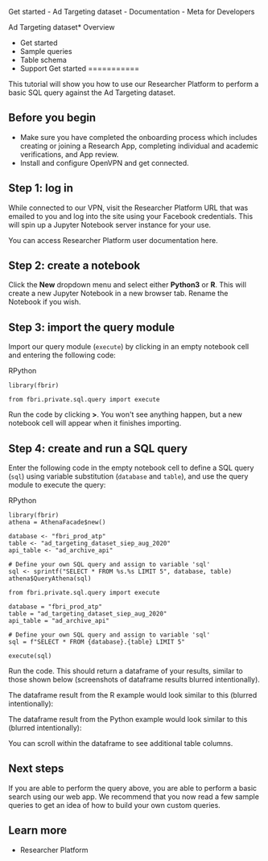 
Get started - Ad Targeting dataset - Documentation - Meta for Developers









Ad Targeting dataset* Overview
* Get started
* Sample queries
* Table schema
* Support
Get started
===========


This tutorial will show you how to use our Researcher Platform to perform a basic SQL query against the Ad Targeting dataset.


Before you begin
----------------


* Make sure you have completed the onboarding process which includes creating or joining a Research App, completing individual and academic verifications, and App review.
* Install and configure OpenVPN and get connected.


Step 1: log in
--------------


While connected to our VPN, visit the Researcher Platform URL that was emailed to you and log into the site using your Facebook credentials. This will spin up a Jupyter Notebook server instance for your use.


You can access Researcher Platform user documentation here.


Step 2: create a notebook
-------------------------


Click the **New** dropdown menu and select either **Python3** or **R**. This will create a new Jupyter Notebook in a new browser tab. Rename the Notebook if you wish.


Step 3: import the query module
-------------------------------


Import our query module (`execute`) by clicking in an empty notebook cell and entering the following code:


RPython
```
library(fbrir)
```

```
from fbri.private.sql.query import execute
```
Run the code by clicking **>**. You won't see anything happen, but a new notebook cell will appear when it finishes importing.


Step 4: create and run a SQL query
----------------------------------


Enter the following code in the empty notebook cell to define a SQL query (`sql`) using variable substitution (`database` and `table`), and use the query module to execute the query:


RPython
```
library(fbrir)
athena = AthenaFacade$new()

database <- "fbri_prod_atp"
table <- "ad_targeting_dataset_siep_aug_2020"
api_table <- "ad_archive_api"

# Define your own SQL query and assign to variable 'sql' 
sql <- sprintf("SELECT * FROM %s.%s LIMIT 5", database, table)
athena$QueryAthena(sql)
```

```
from fbri.private.sql.query import execute

database = "fbri_prod_atp"
table = "ad_targeting_dataset_siep_aug_2020"
api_table = "ad_archive_api"

# Define your own SQL query and assign to variable 'sql' 
sql = f"SELECT * FROM {database}.{table} LIMIT 5"

execute(sql)
```
Run the code. This should return a dataframe of your results, similar to those shown below (screenshots of dataframe results blurred intentionally).


The dataframe result from the R example would look similar to this (blurred intentionally):


  
  
The dataframe result from the Python example would look similar to this (blurred intentionally):


  
  
You can scroll within the dataframe to see additional table columns.


Next steps
----------


If you are able to perform the query above, you are able to perform a basic search using our web app. We recommend that you now read a few sample queries to get an idea of how to build your own custom queries.


Learn more
----------


* Researcher Platform






































 
